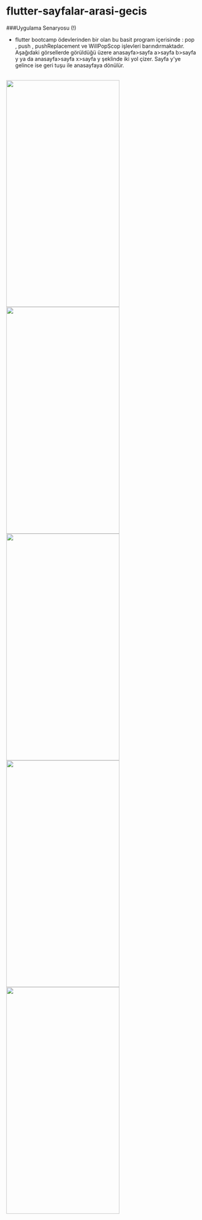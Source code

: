 # flutter-sayfalar-arasi-gecis
###Uygulama Senaryosu (!)
- flutter bootcamp ödevlerinden bir olan bu basit program içerisinde : pop , push , pushReplacement ve WillPopScop işlevleri barındırmaktadır. Aşağıdaki görsellerde görüldüğü üzere anasayfa>sayfa a>sayfa b>sayfa y ya da anasayfa>sayfa x>sayfa y şeklinde iki yol çizer. Sayfa y'ye gelince ise geri tuşu ile anasayfaya dönülür.
<br/>
<img src = "https://user-images.githubusercontent.com/58309495/208744054-23a0adca-9eb6-4c9a-9d29-439fa628bebd.jpeg" width="300" height="600">
<img src = "https://user-images.githubusercontent.com/58309495/208744058-289cc77e-7592-4938-b9ea-218d19e94963.jpeg" width="300" height="600">
<img src = "https://user-images.githubusercontent.com/58309495/208744064-73073777-5669-4a0d-9ecd-fb594739ed8b.jpeg" width="300" height="600">
<img src = "https://user-images.githubusercontent.com/58309495/208744071-87e1a731-a04f-43d8-b10b-214d78c314da.jpeg" width="300" height="600">
<img src = "https://user-images.githubusercontent.com/58309495/208744073-9cbfcba8-deca-4dd4-8257-eda1ef0188ab.jpeg" width="300" height="600">
